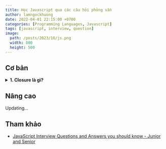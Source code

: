 ```yaml
---
title: Học Javascript qua các câu hỏi phỏng vấn
author: lamngockhuong
date: 2022-04-01 22:15:00 +0700
categories: [Programming Languages, Javascript]
tags: [javascript, interview, question]
image:
  path: /posts/2023/10/js.png
  width: 800
  height: 500
---
```

## Cơ bản

<details>
<summary><b>1. Closure là gì?</b></summary>
Closure là một dạng function nằm trong một function khác. Function bên trong có quyền truy cập vào scope (phạm vi) và các tham số của function bên ngoài ngay cả khi function bên ngoài đã trả về
</details>

## Nâng cao

Updating...

## Tham khảo

+ [JavaScript Interview Questions and Answers you should know - Junior and Senior](https://dev.to/frontendengineer/top-10-javascript-interview-questions-and-answers-you-should-know-junior-and-senior-3943)
